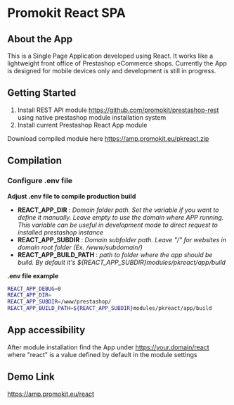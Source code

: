 # Promokit React SPA

## About the App

This is a Single Page Application developed using React. It works like a lightweight front office of Prestashop eCommerce shops. Currently the App is designed for mobile devices only and development is still in progress.

## Getting Started

1. Install REST API module https://github.com/promokit/prestashop-rest using native prestashop module installation system
2. Install current Prestashop React App module

Download compiled module here https://amp.promokit.eu/pkreact.zip

## Compilation

### Configure .env file

**Adjust .env file to compile production build**

- **REACT_APP_DIR** : _Domain folder path. Set the variable if you want to define it manually. Leave empty to use the domain where APP running. This variable can be useful in development mode to direct request to installed prestashop instance_
- **REACT_APP_SUBDIR** : _Domain subfolder path. Leave "/" for websites in domain root folder (Ex. /www/subdomain/)_
- **REACT_APP_BUILD_PATH** : _path to folder where the app should be build. By default it's ${REACT_APP_SUBDIR}modules/pkreact/app/build_

**.env file example**

```bash
REACT_APP_DEBUG=0
REACT_APP_DIR=
REACT_APP_SUBDIR=/www/prestashop/
REACT_APP_BUILD_PATH=${REACT_APP_SUBDIR}modules/pkreact/app/build
```

## App accessibility

After module installation find the App under https://your.domain/react where "react" is a value defined by default in the module settings

## Demo Link

https://amp.promokit.eu/react

